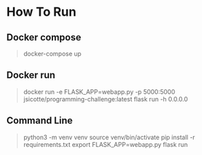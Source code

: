# How To Run
## Docker compose
> docker-compose up
## Docker run
> docker run -e FLASK_APP=webapp.py -p 5000:5000 jsicotte/programming-challenge:latest flask run -h 0.0.0.0
## Command Line
> python3 -m venv venv
> source venv/bin/activate
> pip install -r requirements.txt
> export FLASK_APP=webapp.py
> flask run 
